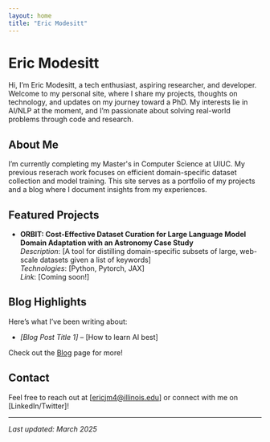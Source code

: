```yaml
---
layout: home
title: "Eric Modesitt"
---
```


# Eric Modesitt

Hi, I’m Eric Modesitt, a tech enthusiast, aspiring researcher, and developer. Welcome to my personal site, where I share my projects, thoughts on technology, and updates on my journey toward a PhD. My interests lie in AI/NLP at the moment, and I’m passionate about solving real-world problems through code and research.

## About Me
I’m currently completing my Master's in Computer Science at UIUC. My previous reserach work focuses on efficient domain-specific dataset collection and model training. This site serves as a portfolio of my projects and a blog where I document insights from my experiences.

## Featured Projects
- **ORBIT: Cost-Effective Dataset Curation for Large Language Model Domain Adaptation with an Astronomy Case Study**  
  *Description*: [A tool for distilling domain-specific subsets of large, web-scale datasets given a list of keywords]  
  *Technologies*: [Python, Pytorch, JAX]  
  *Link*: [Coming soon!]


## Blog Highlights
Here’s what I’ve been writing about:  
- *[Blog Post Title 1]* – [How to learn AI best]  

Check out the [Blog](#) page for more!

## Contact
Feel free to reach out at [ericjm4@illinois.edu] or connect with me on [LinkedIn/Twitter]!

---
*Last updated: March 2025*